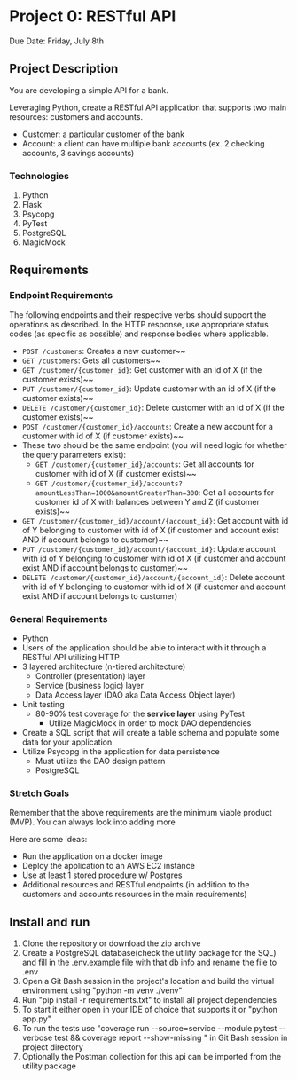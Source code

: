# Project 0: RESTful API

Due Date: Friday, July 8th

## Project Description
You are developing a simple API for a bank.

Leveraging Python, create a RESTful API application that supports two main resources: customers and accounts.

* Customer: a particular customer of the bank
* Account: a client can have multiple bank accounts (ex. 2 checking accounts, 3 savings accounts)

### Technologies
1. Python
2. Flask
3. Psycopg
4. PyTest
5. PostgreSQL
6. MagicMock

## Requirements

### Endpoint Requirements
The following endpoints and their respective verbs should support the operations as described. In the HTTP response, use appropriate status codes (as specific as possible) and response bodies where applicable.

- `POST /customers`: Creates a new customer~~
- `GET /customers`: Gets all customers~~
- `GET /customer/{customer_id}`: Get customer with an id of X (if the customer exists)~~
- `PUT /customer/{customer_id}`: Update customer with an id of X (if the customer exists)~~
- `DELETE /customer/{customer_id}`: Delete customer with an id of X (if the customer exists)~~
- `POST /customer/{customer_id}/accounts`: Create a new account for a customer with id of X (if customer exists)~~
- These two should be the same endpoint (you will need logic for whether the query parameters exist):
    - `GET /customer/{customer_id}/accounts`: Get all accounts for customer with id of X (if customer exists)~~
    - `GET /customer/{customer_id}/accounts?amountLessThan=1000&amountGreaterThan=300`: Get all accounts for customer id of X with balances between Y and Z (if customer exists)~~
- `GET /customer/{customer_id}/account/{account_id}`: Get account with id of Y belonging to customer with id of X (if customer and account exist AND if account belongs to customer)~~
- `PUT /customer/{customer_id}/account/{account_id}`: Update account with id of Y belonging to customer with id of X (if customer and account exist AND if account belongs to customer)~~
- `DELETE /customer/{customer_id}/account/{account_id}`: Delete account with id of Y belonging to customer with id of X (if customer and account exist AND if account belongs to customer)

### General Requirements
- Python
- Users of the application should be able to interact with it through a RESTful API utilizing HTTP
- 3 layered architecture (n-tiered architecture)
    - Controller (presentation) layer
    - Service (business logic) layer
    - Data Access layer (DAO aka Data Access Object layer)
- Unit testing
    - 80-90% test coverage for the **service layer** using PyTest
        - Utilize MagicMock in order to mock DAO dependencies
- Create a SQL script that will create a table schema and populate some data for your application
- Utilize Psycopg in the application for data persistence
    - Must utilize the DAO design pattern
    - PostgreSQL

### Stretch Goals
Remember that the above requirements are the minimum viable product (MVP). You can always look into adding more

Here are some ideas:
- Run the application on a docker image
- Deploy the application to an AWS EC2 instance
- Use at least 1 stored procedure w/ Postgres
- Additional resources and RESTful endpoints (in addition to the customers and accounts resources in the main requirements)


## Install and run

1. Clone the repository or download the zip archive
2. Create a PostgreSQL database(check the utility package for the SQL) and fill in the .env.example file with that db info and rename the file to .env
3. Open a Git Bash session in the project's location and build the virtual environment using "python -m venv ./venv"
4. Run "pip install -r requirements.txt" to install all project dependencies
5. To start it either open in your IDE of choice that supports it or "python app.py"
6. To run the tests use "coverage run --source=service --module pytest --verbose test && coverage report --show-missing
" in Git Bash session in project directory
7. Optionally the Postman collection for this api can be imported from the utility package